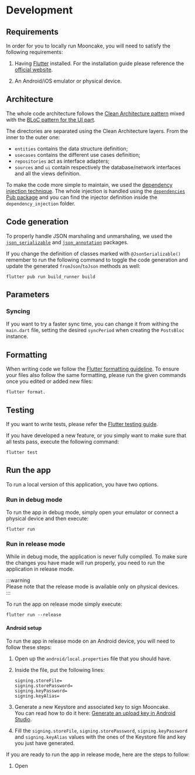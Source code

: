 # Development
## Requirements
In order for you to locally run Mooncake, you will need to satisfy the following requirements:


1. Having [Flutter](https://flutter.dev) installed. 
   For the installation guide please reference the [official website](https://flutter.dev/docs/get-started/install).

2. An Android/iOS emulator or physical device. 

## Architecture
The whole code architecture follows the [Clean Architecture pattern](https://blog.cleancoder.com/uncle-bob/2012/08/13/the-clean-architecture.html) mixed with the [BLoC pattern for the UI part](https://bloclibrary.dev/#/whybloc). 

The directories are separated using the Clean Architecture layers. From the inner to the outer one:

- `entities` contains the data structure definition;
- `usecases` contains the different use cases definition;
- `repositories` act as interface adapters; 
- `sources` and `ui` contain respectively the database/network interfaces and all the views definition.

To make the code more simple to maintain, we used the [dependency injection technique](https://en.wikipedia.org/wiki/Dependency_injection). The whole injection is handled using the [`dependencies` Pub package](https://pub.dev/packages/dependencies) and you can find the injector definition inside the `dependency_injection` folder. 

## Code generation
To properly handle JSON marshaling and unmarshaling, we used the [`json_serializable`](https://pub.dev/packages/json_serializable) and [`json_annotation`](https://pub.dev/packages/json_annotation) packages.
 
If you change the definition of classes marked with `@JsonSerializable()` remember to run the following command to toggle the code generation and update the generated `fromJson`/`toJson` methods as well:

```shell
flutter pub run build_runner build
``` 

## Parameters
### Syncing
If you want to try a faster sync time, you can change it from withing the `main.dart` file, setting the desired `syncPeriod` when creating the `PostsBloc` instance.  

## Formatting
When writing code we follow the [Flutter formatting guideline](https://flutter.dev/docs/development/tools/formatting). To ensure your files also follow the same formatting, please run the given commands once you edited or added new files:

```shell
flutter format. 
``` 

## Testing 
If you want to write tests, please refer the [Flutter testing guide](https://flutter.dev/docs/testing). 

If you have developed a new feature, or you simply want to make sure that all tests pass, execute the following command: 

```
flutter test
```

## Run the app
To run a local version of this application, you have two options.

### Run in debug mode
To run the app in debug mode, simply open your emulator or connect a physical device and then execute:  

```shell
flutter run
``` 


### Run in release mode
While in debug mode, the application is never fully compiled. To make sure the changes you have made will run properly, you need to run the application in release mode. 

:::warning  
Please note that the release mode is available only on physical devices.  
:::

To run the app on release mode simply execute: 

```
flutter run --release
```

#### Android setup
To run the app in release mode on an Android device, you will need to follow these steps: 

1. Open up the `android/local.properties` file that you should have.

2. Inside the file, put the following lines:  
   ```
   signing.storeFile=
   signing.storePassword=
   signing.keyPassword=
   signing.keyAlias=
   ```

3. Generate a new Keystore and associated key to sign Mooncake.  
   You can read how to do it here: [Generate an upload key in Android Studio](https://developer.android.com/studio/publish/app-signing#generate-key).
   
4. Fill the `signing.storeFile`, `signing.storePassword`, `signing.keyPassword` and `signing.keyAlias` values with the ones of the Keystore file and key you just have generated. 

If you are ready to run the app in release mode, here are the steps to follow: 

1. Open 